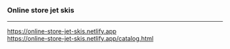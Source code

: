 ### Online store jet skis
---
https://online-store-jet-skis.netlify.app  
https://online-store-jet-skis.netlify.app/catalog.html